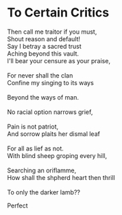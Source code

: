 # To Certain Critics

Then call me traitor if you must,<br> 
Shout reason and default!<br>
Say I betray a sacred trust<br> 
Aching beyond this vault.<br>
I'll bear your censure as your praise,<br>  
For never shall the clan<br>
Confine my singing to its ways<br>  
Beyond the ways of man.<br>
<br>
No racial option narrows grief,<br>  
Pain is not patriot,<br>
And sorrow plaits her dismal leaf<br>  
For all as lief as not.<br>
With blind sheep groping every hill,<br>  
Searching an oriflamme,<br>
How shall the shpherd heart then thrill<br>  
To only the darker lamb??<br>

Perfect<br>
